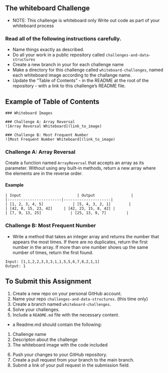 
## The whiteboard Challenge 
- NOTE: This challenge is whiteboard only Write out code as part of your whiteboard process

### Read all of the following instructions carefully.
- Name things exactly as described.
- Do all your work in a public repository called `challenges-and-data-structures`
- Create a new branch in your for each challenge name
- Make a directory for this challenge called `whiteboard-challenges`, named each whiteboard image according to the challange name.
- Update the “Table of Contents” - in the README at the root of the repository - with a link to this challenge’s README file.

## Example of Table of Contents
```
### Whiteboard Images

### Challenge A: Array Reversal
![Array Reversal Whiteboard](link_to_image)

### Challenge B: Most Frequent Number
![Most Frequent Number Whiteboard](link_to_image)
```

### Challenge A: Array Reversal
Create a function named `ArrayReversal` that accepts an array as its parameter. Without using any built-in methods, return a new array where the elements are in the reverse order.

#### Example
```
| Input                         | Output                |
|------------------------|---------------------|
| [1, 2, 3, 4, 5]             | [5, 4, 3, 2, 1]        |
| [42, 8, 15, 23, 42]     | [42, 23, 15, 8, 42] |
| [7, 9, 13, 25]             | [25, 13, 9, 7]         |
```

### Challenge B: Most Frequent Number
- Write a method that takes an integer array and returns the number that appears the most times. If there are no duplicates, return the first number in the array. If more than one number shows up the same number of times, return the first found.

```
Input: [1,1,2,2,3,3,3,1,1,5,5,6,7,8,2,1,1]
Output: 1
```

## To Submit this Assignment
1. Create a new repo on your personal GitHub account.
2. Name your repo `challenges-and-data-structures`. (this time only)
3. Create a branch named `whiteboard-challenges`.
4. Solve your challenges.
5. Include a `README.md` file with the necessary content.
- a Readme.md should contain the following:
1) Challenge name
2) Descripton about the challenge
3) The whiteboard image with the code included
6. Push your changes to your GitHub repository.
7. Create a pull request from your branch to the main branch.
8. Submit a link of your pull request in the submission field.
